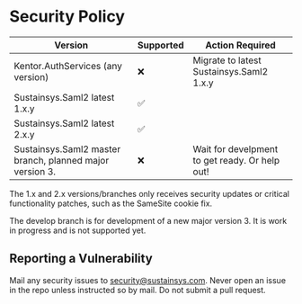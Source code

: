 # Security Policy

| Version | Supported          | Action Required |
| ------- | ------------------ | ------ |
| Kentor.AuthServices (any version) | :x: | Migrate to latest Sustainsys.Saml2 1.x.y |
| Sustainsys.Saml2 latest 1.x.y   | :white_check_mark: |
| Sustainsys.Saml2 latest 2.x.y   | :white_check_mark: |
| Sustainsys.Saml2 master branch, planned major version 3. | :x: | Wait for develpment to get ready. Or help out! |

The 1.x and 2.x versions/branches only receives security updates or critical functionality patches, such as the SameSite cookie fix.

The develop branch is for development of a new major version 3. It is work in progress and is not supported yet.

## Reporting a Vulnerability

Mail any security issues to security@sustainsys.com. Never open an issue in the repo unless instructed so by mail. Do not submit a pull request.
